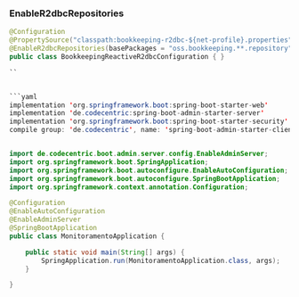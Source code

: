 ### EnableR2dbcRepositories

```java
@Configuration 
@PropertySource("classpath:bookkeeping-r2dbc-${net-profile}.properties") 
@EnableR2dbcRepositories(basePackages = "oss.bookkeeping.**.repository") 
public class BookkeepingReactiveR2dbcConfiguration { }

``


```yaml 
implementation 'org.springframework.boot:spring-boot-starter-web'
implementation 'de.codecentric:spring-boot-admin-starter-server'
implementation 'org.springframework.boot:spring-boot-starter-security'
compile group: 'de.codecentric', name: 'spring-boot-admin-starter-client', version: '2.1.5'

```

```java

import de.codecentric.boot.admin.server.config.EnableAdminServer;
import org.springframework.boot.SpringApplication;
import org.springframework.boot.autoconfigure.EnableAutoConfiguration;
import org.springframework.boot.autoconfigure.SpringBootApplication;
import org.springframework.context.annotation.Configuration;

@Configuration
@EnableAutoConfiguration
@EnableAdminServer
@SpringBootApplication
public class MonitoramentoApplication {

	public static void main(String[] args) {
		SpringApplication.run(MonitoramentoApplication.class, args);
	}

}
```
